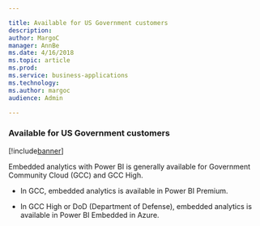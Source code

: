 ```yaml
---

title: Available for US Government customers
description: 
author: MargoC
manager: AnnBe
ms.date: 4/16/2018
ms.topic: article
ms.prod: 
ms.service: business-applications
ms.technology: 
ms.author: margoc
audience: Admin

---
```

### Available for US Government customers

[!include[banner](../../includes/banner.md)]




Embedded analytics with Power BI is generally available for Government Community
Cloud (GCC) and GCC High.

-   In GCC, embedded analytics is available in Power BI Premium.

-   In GCC High or DoD (Department of Defense), embedded analytics is available
    in Power BI Embedded in Azure.

